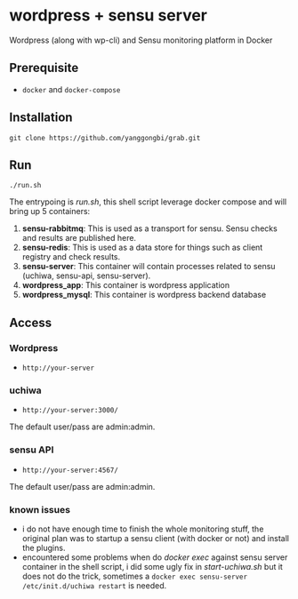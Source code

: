 # wordpress + sensu server

Wordpress (along with wp-cli) and Sensu monitoring platform in Docker

## Prerequisite

* `docker` and `docker-compose`

## Installation

```
git clone https://github.com/yanggongbi/grab.git
```

## Run

```
./run.sh
```

The entrypoing is _run.sh_, this shell script leverage docker compose and will bring up 5 containers:

1. **sensu-rabbitmq**: This is used as a transport for sensu. Sensu checks and results are published here.
2. **sensu-redis**: This is used as a data store for things such as client registry and check results.
3. **sensu-server**: This container will contain processes related to sensu (uchiwa, sensu-api, sensu-server).
4. **wordpress_app**: This container is wordpress application
5. **wordpress_mysql**: This container is wordpress backend database

## Access

### Wordpress

* `http://your-server`

### uchiwa

* `http://your-server:3000/`

The default user/pass are admin:admin.

### sensu API

* `http://your-server:4567/`

The default user/pass are admin:admin.

### known issues

* i do not have enough time to finish the whole monitoring stuff, the original plan was to startup a sensu client (with docker or not) and install the plugins.
* encountered some problems when do _docker exec_ against sensu server container in the shell script, i did some ugly fix in _start-uchiwa.sh_ but it does not do the trick, sometimes a `docker exec sensu-server /etc/init.d/uchiwa restart` is needed.
